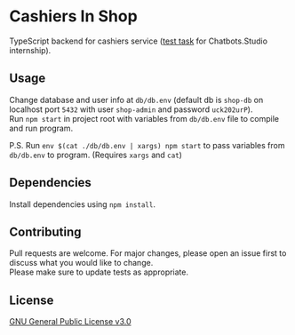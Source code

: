 # Cashiers In Shop

TypeScript backend for cashiers service (<a href="https://docs.google.com/document/d/111R0KBTRgTGuY2VWJVEwXFRgVqnAr9E0tTU610UkqXU/edit#heading=h.uaixm4b7snbc">test task</a> for Chatbots.Studio internship).


## Usage

Change database and user info at `db/db.env` (default db is `shop-db` on localhost port `5432` with user `shop-admin` and password `uck202urP`).  
Run `npm start` in project root with variables from `db/db.env` file to compile and run program.  

P.S. Run `env $(cat ./db/db.env | xargs) npm start` to pass variables from `db/db.env` to program. (Requires `xargs` and `cat`)

## Dependencies

Install dependencies using `npm install`.

## Contributing

Pull requests are welcome. For major changes, please open an issue first to discuss what you would like to change.  
Please make sure to update tests as appropriate.

## License

[GNU General Public License v3.0](https://choosealicense.com/licenses/gpl-3.0/)

